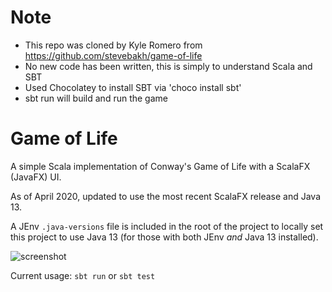 # Note
- This repo was cloned by Kyle Romero from https://github.com/stevebakh/game-of-life
- No new code has been written, this is simply to understand Scala and SBT
- Used Chocolatey to install SBT via 'choco install sbt'
- sbt run will build and run the game
  
# Game of Life
A simple Scala implementation of Conway's Game of Life with a ScalaFX (JavaFX) UI.

As of April 2020, updated to use the most recent ScalaFX release and Java 13.

A JEnv `.java-versions` file is included in the root of the project to locally set this project to use Java 13 (for those with both JEnv _and_ Java 13 installed). 

![screenshot](src/main/resources/images/screenshot.png)

Current usage:
`sbt run` or `sbt test`